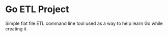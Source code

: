 # Go ETL Project  

Simple flat file ETL command line tool used as a way to help learn Go while creating it.